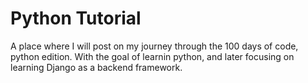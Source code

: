 # Python Tutorial

A place where I will post on my journey through the 100 days of code, python edition. With the goal of learnin python, and later focusing on learning Django as a backend framework.
